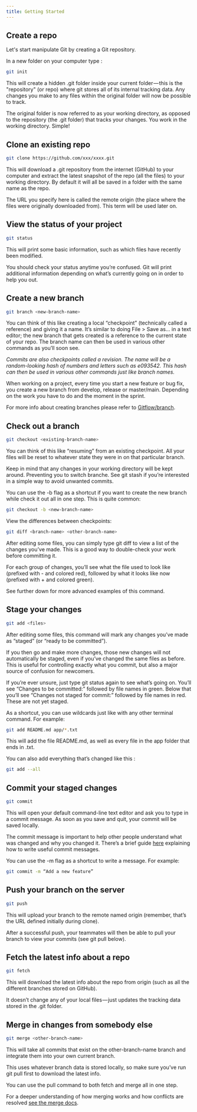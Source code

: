 ```yaml
---
title: Getting Started
---
```


## Create a repo

Let's start manipulate Git by creating a Git repository.

In a new folder on your computer type :

```bash
git init
```

This will create a hidden .git folder inside your current folder — this is the "repository" (or repo) where git stores all of its internal tracking data.
Any changes you make to any files within the original folder will now be possible to track.

The original folder is now referred to as your working directory, as opposed to the repository (the .git folder) that tracks your changes. You work in the working directory. Simple!

## Clone an existing repo

```bash
git clone https://github.com/xxx/xxxx.git
```

This will download a .git repository from the internet (GitHub) to your computer and extract the latest snapshot of the repo (all the files) to your working directory. By default it will all be saved in a folder with the same name as the repo.

The URL you specify here is called the remote origin (the place where the files were originally downloaded from). This term will be used later on.

## View the status of your project

```bash
git status
```

This will print some basic information, such as which files have recently been modified.

You should check your status anytime you’re confused. Git will print additional information depending on what’s currently going on in order to help you out.

## Create a new branch

```bash
git branch <new-branch-name>
```

You can think of this like creating a local “checkpoint” (technically called a reference) and giving it a name. It’s similar to doing File > Save as… in a text editor; the new branch that gets created is a reference to the current state of your repo. The branch name can then be used in various other commands as you’ll soon see.

*Commits are also checkpoints called a revision. The name will be a random-looking hash of numbers and letters such as e093542. This hash can then be used in various other commands just like branch names.*

When working on a project, every time you start a new feature or bug fix, you create a new branch from develop, release or master/main. Depending on the work you have to do and the moment in the sprint.

For more info about creating branches please refer to [Gitflow/branch](../branch).


## Check out a branch

```bash
git checkout <existing-branch-name>
```

You can think of this like “resuming” from an existing checkpoint. All your files will be reset to whatever state they were in on that particular branch.

Keep in mind that any changes in your working directory will be kept around. Preventing you to switch branche. See git stash if you’re interested in a simple way to avoid unwanted commits.

You can use the -b flag as a shortcut if you want to create the new branch while check it out all in one step. This is quite common:

```bash
git checkout -b <new-branch-name>
```

View the differences between checkpoints:

```bash
git diff <branch-name> <other-branch-name>
```

After editing some files, you can simply type git diff to view a list of the changes you’ve made. This is a good way to double-check your work before committing it.

For each group of changes, you’ll see what the file used to look like (prefixed with - and colored red), followed by what it looks like now (prefixed with + and colored green).

See further down for more advanced examples of this command.

## Stage your changes

```bash
git add <files>
```

After editing some files, this command will mark any changes you’ve made as “staged” (or “ready to be committed”).

If you then go and make more changes, those new changes will not automatically be staged, even if you’ve changed the same files as before. This is useful for controlling exactly what you commit, but also a major source of confusion for newcomers.

If you’re ever unsure, just type git status again to see what’s going on. You’ll see “Changes to be committed:” followed by file names in green. Below that you’ll see “Changes not staged for commit:” followed by file names in red. These are not yet staged.

As a shortcut, you can use wildcards just like with any other terminal command. For example:

```bash
git add README.md app/*.txt
```

This will add the file README.md, as well as every file in the app folder that ends in .txt. 

You can also add everything that’s changed like this : 

```bash
git add --all
```

## Commit your staged changes

```bash
git commit
```

This will open your default command-line text editor and ask you to type in a commit message. As soon as you save and quit, your commit will be saved locally.

The commit message is important to help other people understand what was changed and why you changed it. There’s a brief guide [here](/gitflow/conventional-commit/) explaining how to write useful commit messages.

You can use the -m flag as a shortcut to write a message. For example:

```bash
git commit -m “Add a new feature”
```

## Push your branch on the server

```bash
git push
```

This will upload your branch to the remote named origin (remember, that’s the URL defined initially during clone).

After a successful push, your teammates will then be able to pull your branch to view your commits (see git pull below).


## Fetch the latest info about a repo

```bash
git fetch
```

This will download the latest info about the repo from origin (such as all the different branches stored on GitHub).

It doesn’t change any of your local files — just updates the tracking data stored in the .git folder.

## Merge in changes from somebody else

```bash
git merge <other-branch-name>
```

This will take all commits that exist on the other-branch-name branch and integrate them into your own current branch.

This uses whatever branch data is stored locally, so make sure you’ve run git pull first to download the latest info.

You can use the pull command to both fetch and merge all in one step.

For a deeper understanding of how merging works and how conflicts are resolved [see the merge docs](../merge/).
